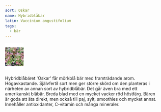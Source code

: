 ```yaml
---
sort: Oskar
name: Hybridblåbär
latin: Vaccinium angustifolium
tags:
  - bär
---
```


<img src="/img/vaccinium-angustifolium-oskar.jpg" width="60" data-srcset="1x, 1.5x, 2x" alt="Vaccinium angustifolium" data-attribution="https://www.odla.nu/produkt/blabar-oskar">

Hybridblåbäret 'Oskar' får mörkblå bär med framträdande arom. Högavkastande. Självfertil sort men ger större skörd om den planteras i närheten av annan sort av hybridblåbär. Det går även bra med ett amerikanskt blåbär. Breda blad med en mycket vacker röd höstfärg. Bären är goda att äta direkt, men också till paj, sylt, smoothies och mycket annat. Innehåller antioxidanter, C-vitamin och många mineraler.
